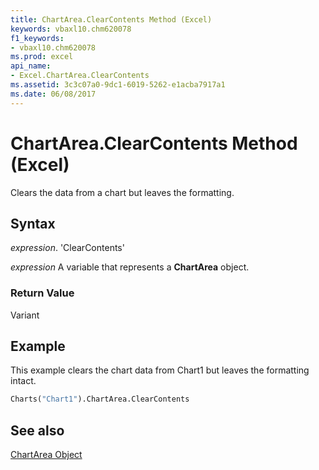 ```yaml
---
title: ChartArea.ClearContents Method (Excel)
keywords: vbaxl10.chm620078
f1_keywords:
- vbaxl10.chm620078
ms.prod: excel
api_name:
- Excel.ChartArea.ClearContents
ms.assetid: 3c3c07a0-9dc1-6019-5262-e1acba7917a1
ms.date: 06/08/2017
---
```



# ChartArea.ClearContents Method (Excel)

Clears the data from a chart but leaves the formatting.


## Syntax

 _expression_. 'ClearContents'

 _expression_ A variable that represents a **ChartArea** object.


### Return Value

Variant


## Example

This example clears the chart data from Chart1 but leaves the formatting intact.


```vb
Charts("Chart1").ChartArea.ClearContents
```


## See also


[ChartArea Object](Excel.ChartArea(objec).md)

